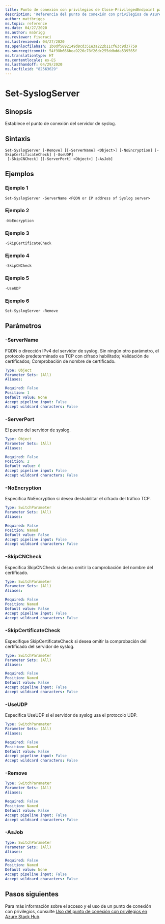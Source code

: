```yaml
---
title: Punto de conexión con privilegios de Close-PrivilegedEndpoint para Azure Stack Hub
description: 'Referencia del punto de conexión con privilegios de Azure Stack para PowerShell: Close-PrivilegedEndpoint'
author: mattbriggs
ms.topic: reference
ms.date: 04/27/2020
ms.author: mabrigg
ms.reviewer: fiseraci
ms.lastreviewed: 04/27/2020
ms.openlocfilehash: 1b0df5892149d8cd351e3a222b11cf63c9d37759
ms.sourcegitcommit: 54f98b666bea9226c78f26dc255ddbdda539565f
ms.translationtype: HT
ms.contentlocale: es-ES
ms.lasthandoff: 04/29/2020
ms.locfileid: "82563629"
---
```

# <a name="set-syslogserver"></a>Set-SyslogServer

## <a name="synopsis"></a>Sinopsis
Establece el punto de conexión del servidor de syslog.

## <a name="syntax"></a>Sintaxis

```
Set-SyslogServer [-Remove] [[-ServerName] <Object>] [-NoEncryption] [-SkipCertificateCheck] [-UseUDP]
 [-SkipCNCheck] [[-ServerPort] <Object>] [-AsJob]
```


## <a name="examples"></a>Ejemplos

### <a name="example-1"></a>Ejemplo 1

```
Set-SyslogServer -ServerName <FQDN or IP address of Syslog server>
```

### <a name="example-2"></a>Ejemplo 2
```
-NoEncryption
```

### <a name="example-3"></a>Ejemplo 3
```
-SkipCertificateCheck
```

### <a name="example-4"></a>Ejemplo 4
```
-SkipCNCheck
```

### <a name="example-5"></a>Ejemplo 5
```
-UseUDP
```

### <a name="example-6"></a>Ejemplo 6
```
Set-SyslogServer -Remove
```

## <a name="parameters"></a>Parámetros

### <a name="-servername"></a>-ServerName
FQDN o dirección IPv4 del servidor de syslog.
Sin ningún otro parámetro, el protocolo predeterminado es TCP con cifrado habilitado; Validación de certificados; Comprobación de nombre de certificado.

```yaml
Type: Object
Parameter Sets: (All)
Aliases:

Required: False
Position: 1
Default value: None
Accept pipeline input: False
Accept wildcard characters: False
```

### <a name="-serverport"></a>-ServerPort
El puerto del servidor de syslog.

```yaml
Type: Object
Parameter Sets: (All)
Aliases:

Required: False
Position: 2
Default value: 0
Accept pipeline input: False
Accept wildcard characters: False
```

### <a name="-noencryption"></a>-NoEncryption
Especifica NoEncryption si desea deshabilitar el cifrado del tráfico TCP.

```yaml
Type: SwitchParameter
Parameter Sets: (All)
Aliases:

Required: False
Position: Named
Default value: False
Accept pipeline input: False
Accept wildcard characters: False
```

### <a name="-skipcncheck"></a>-SkipCNCheck
Especifica SkipCNCheck si desea omitir la comprobación del nombre del certificado.

```yaml
Type: SwitchParameter
Parameter Sets: (All)
Aliases:

Required: False
Position: Named
Default value: False
Accept pipeline input: False
Accept wildcard characters: False
```

### <a name="-skipcertificatecheck"></a>-SkipCertificateCheck
Especifique SkipCertificateCheck si desea omitir la comprobación del certificado del servidor de syslog.

```yaml
Type: SwitchParameter
Parameter Sets: (All)
Aliases:

Required: False
Position: Named
Default value: False
Accept pipeline input: False
Accept wildcard characters: False
```

### <a name="-useudp"></a>-UseUDP
Especifica UseUDP si el servidor de syslog usa el protocolo UDP.

```yaml
Type: SwitchParameter
Parameter Sets: (All)
Aliases:

Required: False
Position: Named
Default value: False
Accept pipeline input: False
Accept wildcard characters: False
```

### <a name="-remove"></a>-Remove
 

```yaml
Type: SwitchParameter
Parameter Sets: (All)
Aliases:

Required: False
Position: Named
Default value: False
Accept pipeline input: False
Accept wildcard characters: False
```

### <a name="-asjob"></a>-AsJob


```yaml
Type: SwitchParameter
Parameter Sets: (All)
Aliases:

Required: False
Position: Named
Default value: None
Accept pipeline input: False
Accept wildcard characters: False
```

## <a name="next-steps"></a>Pasos siguientes

Para más información sobre el acceso y el uso de un punto de conexión con privilegios, consulte [Uso del punto de conexión con privilegios en Azure Stack Hub](https://docs.microsoft.com/azure-stack/operator/azure-stack-privileged-endpoint).